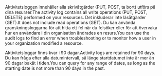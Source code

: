 <span data-ttu-id="c556c-101">Aktivitetsloggen innehåller alla skrivåtgärder (PUT, POST, ta bort) utförs på dina resurser.</span><span class="sxs-lookup"><span data-stu-id="c556c-101">The activity log contains all write operations (PUT, POST, DELETE) performed on your resources.</span></span> <span data-ttu-id="c556c-102">Det inkluderar inte läsåtgärder (GET).</span><span class="sxs-lookup"><span data-stu-id="c556c-102">It does not include read operations (GET).</span></span> <span data-ttu-id="c556c-103">Du kan använda granskningsloggarna för att hitta ett fel när du felsöker eller för att övervaka hur en användare i din organisation ändrades en resurs.</span><span class="sxs-lookup"><span data-stu-id="c556c-103">You can use the audit logs to find an error when troubleshooting or to monitor how a user in your organization modified a resource.</span></span>

<span data-ttu-id="c556c-104">Aktivitetsloggar finns kvar i 90 dagar.</span><span class="sxs-lookup"><span data-stu-id="c556c-104">Activity logs are retained for 90 days.</span></span> <span data-ttu-id="c556c-105">Du kan fråga efter alla datumintervall, så länge startdatumet inte är mer än 90 dagar bakåt i tiden.</span><span class="sxs-lookup"><span data-stu-id="c556c-105">You can query for any range of dates, as long as the starting date is not more than 90 days in the past.</span></span>

